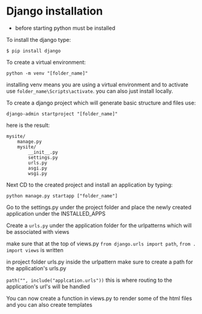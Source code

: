 # Django installation
* before starting python must be installed 

To install the django type:
```
$ pip install django
``` 
To create a virtual environment:
```
python -m venv "[folder_name]" 
```
installing venv means you are using a virtual environment and to activate use `folder_name\Scripts\activate`.
you can also just install locally.

To create a django project which will generate basic structure and files use:
```
django-admin startproject "[folder_name]"
```
here is the result:
```
mysite/
    manage.py
    mysite/
        __init__.py
        settings.py
        urls.py
        asgi.py
        wsgi.py
```
Next CD to the created project and install an application by typing:
```
python manage.py startapp ["folder_name"]
```
Go to the settings.py under the project folder and place the newly created application under the INSTALLED_APPS

Create a `urls.py` under the application folder for the urlpatterns which will be associated with views

make sure that at the top of views.py `from django.urls import path`, `from . import views` is written

in project folder urls.py inside the urlpattern make sure to create a path for the application's urls.py 

`path("", include("applcation.urls"))` this is where routing to the application's url's will be handled

 You can now create a function in views.py to render some of the html files and you can also create templates
